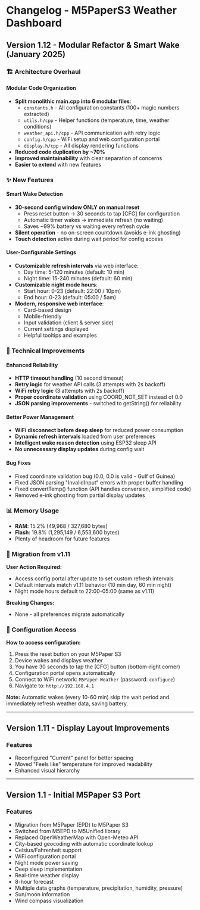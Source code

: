 # Changelog - M5PaperS3 Weather Dashboard

## Version 1.12 - Modular Refactor & Smart Wake (January 2025)

### 🏗️ Architecture Overhaul

#### Modular Code Organization
- **Split monolithic main.cpp into 6 modular files**:
  - `constants.h` - All configuration constants (100+ magic numbers extracted)
  - `utils.h/cpp` - Helper functions (temperature, time, weather conditions)
  - `weather_api.h/cpp` - API communication with retry logic
  - `config.h/cpp` - WiFi setup and web configuration portal
  - `display.h/cpp` - All display rendering functions
- **Reduced code duplication by ~70%**
- **Improved maintainability** with clear separation of concerns
- **Easier to extend** with new features

### ✨ New Features

#### Smart Wake Detection
- **30-second config window ONLY on manual reset**
  - Press reset button → 30 seconds to tap [CFG] for configuration
  - Automatic timer wakes → immediate refresh (no waiting)
  - Saves ~99% battery vs waiting every refresh cycle
- **Silent operation** - no on-screen countdown (avoids e-ink ghosting)
- **Touch detection** active during wait period for config access

#### User-Configurable Settings
- **Customizable refresh intervals** via web interface:
  - Day time: 5-120 minutes (default: 10 min)
  - Night time: 15-240 minutes (default: 60 min)
- **Customizable night mode hours**:
  - Start hour: 0-23 (default: 22:00 / 10pm)
  - End hour: 0-23 (default: 05:00 / 5am)
- **Modern, responsive web interface**:
  - Card-based design
  - Mobile-friendly
  - Input validation (client & server side)
  - Current settings displayed
  - Helpful tooltips and examples

### 🔧 Technical Improvements

#### Enhanced Reliability
- **HTTP timeout handling** (10 second timeout)
- **Retry logic** for weather API calls (3 attempts with 2s backoff)
- **WiFi retry logic** (3 attempts with 2s backoff)
- **Proper coordinate validation** using COORD_NOT_SET instead of 0.0
- **JSON parsing improvements** - switched to getString() for reliability

#### Better Power Management
- **WiFi disconnect before deep sleep** for reduced power consumption
- **Dynamic refresh intervals** loaded from user preferences
- **Intelligent wake reason detection** using ESP32 sleep API
- **No unnecessary display updates** during config wait

#### Bug Fixes
- Fixed coordinate validation bug (0.0, 0.0 is valid - Gulf of Guinea)
- Fixed JSON parsing "InvalidInput" errors with proper buffer handling
- Fixed convertTemp() function (API handles conversion, simplified code)
- Removed e-ink ghosting from partial display updates

### 📊 Memory Usage

- **RAM**: 15.2% (49,968 / 327,680 bytes)
- **Flash**: 19.8% (1,295,149 / 6,553,600 bytes)
- Plenty of headroom for future features

### 🔄 Migration from v1.11

**User Action Required:**
- Access config portal after update to set custom refresh intervals
- Default intervals match v1.11 behavior (10 min day, 60 min night)
- Night mode hours default to 22:00-05:00 (same as v1.11)

**Breaking Changes:**
- None - all preferences migrate automatically

### 📝 Configuration Access

**How to access configuration:**
1. Press the reset button on your M5Paper S3
2. Device wakes and displays weather
3. You have 30 seconds to tap the [CFG] button (bottom-right corner)
4. Configuration portal opens automatically
5. Connect to WiFi network: `M5Paper-Weather` (password: `configure`)
6. Navigate to: `http://192.168.4.1`

**Note:** Automatic wakes (every 10-60 min) skip the wait period and immediately refresh weather data, saving battery.

---

## Version 1.11 - Display Layout Improvements

### Features
- Reconfigured "Current" panel for better spacing
- Moved "Feels like" temperature for improved readability
- Enhanced visual hierarchy

---

## Version 1.1 - Initial M5Paper S3 Port

### Features
- Migration from M5Paper (EPD) to M5Paper S3
- Switched from M5EPD to M5Unified library
- Replaced OpenWeatherMap with Open-Meteo API
- City-based geocoding with automatic coordinate lookup
- Celsius/Fahrenheit support
- WiFi configuration portal
- Night mode power saving
- Deep sleep implementation
- Real-time weather display
- 8-hour forecast
- Multiple data graphs (temperature, precipitation, humidity, pressure)
- Sun/moon information
- Wind compass visualization
